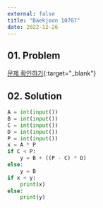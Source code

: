 ```yaml
---
external: false
title: "Baekjoon 10707"
date: 2022-12-26
---
```


## 01. Problem

[문제 확인하기](https://www.acmicpc.net/problem/10707){:target="_blank"}

## 02. Solution

```Python
A = int(input())
B = int(input())
C = int(input())
D = int(input())
P = int(input())
x = A * P
if C < P:
    y = B + ((P - C) * D)
else:
    y = B
if x < y:
    print(x)
else:
    print(y)
```
